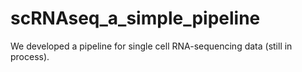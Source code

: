 # scRNAseq_a_simple_pipeline
We developed a pipeline for single cell RNA-sequencing data (still in process).
